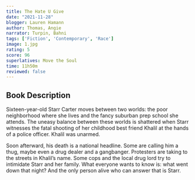 ```yaml
---
title: The Hate U Give 
date: "2021-11-28"
blogger: Lauren Hamann
author: Thomas, Angie
narrator: Turpin, Bahni
tags: ['Fiction', 'Contemporary', 'Race']
image: 1.jpg
rating: 5
score: 96
superlatives: Move the Soul
time: 11h50m
reviewed: false
---
```



## Book Description


Sixteen-year-old Starr Carter moves between two worlds: the poor neighborhood where she lives and the fancy suburban prep school she attends. The uneasy balance between these worlds is shattered when Starr witnesses the fatal shooting of her childhood best friend Khalil at the hands of a police officer. Khalil was unarmed.

Soon afterward, his death is a national headline. Some are calling him a thug, maybe even a drug dealer and a gangbanger. Protesters are taking to the streets in Khalil’s name. Some cops and the local drug lord try to intimidate Starr and her family. What everyone wants to know is: what went down that night? And the only person alive who can answer that is Starr.